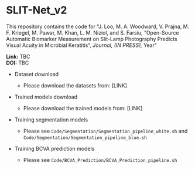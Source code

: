 # SLIT-Net_v2

This repository contains the code for "J. Loo, M. A. Woodward, V. Prajna, M. F. Kriegel, M. Pawar, M. Khan, L. M. Niziol, and S. Farsiu, “Open-Source Automatic Biomarker Measurement on Slit-Lamp Photography Predicts Visual Acuity in Microbial Keratitis”, *Journal, (IN PRESS),* Year"

**Link:** TBC  
**DOI:** TBC  

* Dataset download
    * Please download the datasets from: [LINK]
    
* Trained models download
   * Please download the trained models from: [LINK]

* Training segmentation models
    * Please see ```Code/Segmentation/Segmentation_pipeline_white.sh``` and ```Code/Segmentation/Segmentation_pipeline_blue.sh```

* Training BCVA prediction models
    * Please see ```Code/BCVA_Prediction/BCVA_Prediction_pipeline.sh```
